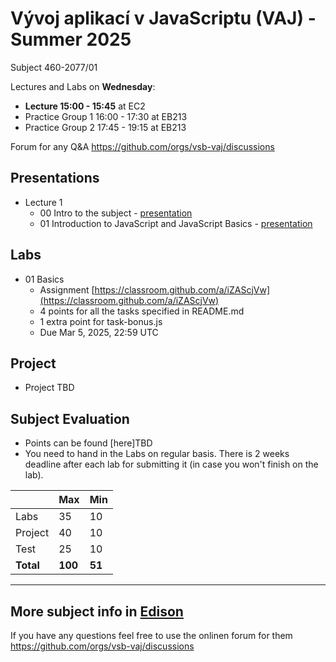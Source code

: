 # Vývoj aplikací v JavaScriptu (VAJ) - Summer 2025 
Subject 460-2077/01

Lectures and Labs on **Wednesday**:
- **Lecture 15:00 - 15:45** at EC2
- Practice Group 1 16:00 - 17:30 at EB213
- Practice Group 2 17:45 - 19:15 at EB213

Forum for any Q&A https://github.com/orgs/vsb-vaj/discussions

## Presentations 
- Lecture 1
  - 00 Intro to the subject - [presentation](https://docs.google.com/presentation/d/1fg9hc8wu0giDWeY_-eLFmMMoGcCurY6T99fgrpEEyzw/edit?usp=sharing)
  - 01 Introduction to JavaScript and JavaScript Basics - [presentation](https://docs.google.com/presentation/d/1-2gl_ycLBRFdR0Rtzc6jlwqIJY6HyjMlA7kv502PfIE/edit?usp=sharing)


## Labs
- 01 Basics
  - Assignment [https://classroom.github.com/a/iZAScjVw](https://classroom.github.com/a/iZAScjVw)
  - 4 points for all the tasks specified in README.md
  - 1 extra point for task-bonus.js
  - Due Mar 5, 2025, 22:59 UTC

## Project
- Project TBD

## Subject Evaluation
- Points can be found [here]TBD
- You need to hand in the Labs on regular basis. There is 2 weeks deadline after each lab for submitting it (in case you won't finish on the lab). 

|           | Max     | Min    |
|-----------|---------|--------|
| Labs      |    35   |   10   |
| Project   |    40   |   10   |
| Test      |    25   |   10   |
| **Total** | **100** | **51** |

------------------------
## More subject info in [Edison](https://edison.sso.vsb.cz/cz.vsb.edison.edu.study.prepare.web/SubjectVersion.faces?version=460-2077/01&studyPlanId=24376&locale=cs)

If you have any questions feel free to use the onlinen forum for them https://github.com/orgs/vsb-vaj/discussions
